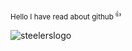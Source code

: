 <sup>Hello I have read about github<sup> :+1:

![steelerslogo](https://encrypted-tbn0.gstatic.com/images?q=tbn:ANd9GcT_PjN31FhjJRIxYsMSBzcILGXvwzxGtAtfSg&usqp=CAU)